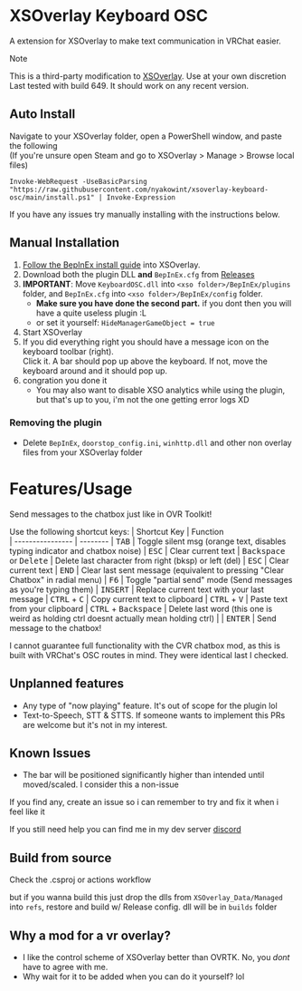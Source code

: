 # XSOverlay Keyboard OSC

A extension for XSOverlay to make text communication in VRChat easier.


> [!NOTE]
> This is a third-party modification to [XSOverlay](https://store.steampowered.com/app/1173510/XSOverlay/). Use at your own discretion\
> Last tested with build 649. It should work on any recent version.

## Auto Install

Navigate to your XSOverlay folder, open a PowerShell window, and paste the following \
(If you're unsure open Steam and go to XSOverlay > Manage > Browse local files)

```pwsh
Invoke-WebRequest -UseBasicParsing "https://raw.githubusercontent.com/nyakowint/xsoverlay-keyboard-osc/main/install.ps1" | Invoke-Expression
```

If you have any issues try manually installing with the instructions below.


## Manual Installation
1. [Follow the BepInEx install guide](https://docs.bepinex.dev/articles/user_guide/installation/index.html) into
   XSOverlay.
2. Download both the plugin DLL **and** `BepInEx.cfg` from [Releases](../../releases/latest)
3. **IMPORTANT**: Move `KeyboardOSC.dll` into `<xso folder>/BepInEx/plugins` folder,
   and `BepInEx.cfg` into `<xso folder>/BepInEx/config` folder.
    - **Make sure you have done the second part.** if you dont then you will have a quite useless plugin :L
    - or set it yourself: `HideManagerGameObject = true`
4. Start XSOverlay
5. If you did everything right you should have a message icon on the keyboard toolbar (right). \
Click it. A bar should pop up above the keyboard. If not, move the
   keyboard around and it should pop up.
1. congration you done it
   - You may also want to disable XSO analytics while using the plugin, but that's up to you, i'm not the one getting error logs XD

### Removing the plugin

- Delete `BepInEx`, `doorstop_config.ini`, `winhttp.dll` and other non overlay files from your XSOverlay folder

# Features/Usage

Send messages to the chatbox just like in OVR Toolkit!

Use the following shortcut keys:
| Shortcut Key | Function   
| ---------------- | --------
| <kbd>TAB</kbd> | Toggle silent msg (orange text, disables typing indicator and chatbox noise)
| <kbd>ESC</kbd> | Clear current text
| <kbd>Backspace</kbd> or <kbd>Delete</kbd> | Delete last character from right (bksp) or left (del)
| <kbd>ESC</kbd> | Clear current text
| <kbd>END</kbd> | Clear last sent message (equivalent to pressing "Clear Chatbox" in radial menu)
| <kbd>F6</kbd> | Toggle "partial send" mode (Send messages as you're typing them)
| <kbd>INSERT</kbd> | Replace current text with your last message
| <kbd>CTRL</kbd> + <kbd>C</kbd> | Copy current text to clipboard
| <kbd>CTRL</kbd> + <kbd>V</kbd> | Paste text from your clipboard
| <kbd>CTRL</kbd> + <kbd>Backspace</kbd> | Delete last word (this one is weird as holding ctrl doesnt actually mean holding ctrl) |
| <kbd>ENTER</kbd> | Send message to the chatbox!

I cannot guarantee full functionality with the CVR chatbox mod, as this is built with VRChat's OSC routes in mind. They were identical last I checked.

## Unplanned features

- Any type of "now playing" feature. It's out of scope for the plugin lol
- Text-to-Speech, STT & STTS. If someone wants to implement this PRs are welcome but it's not in my interest.

## Known Issues

- The bar will be positioned significantly higher than intended until moved/scaled. I consider this a non-issue
  
If you find any, create an issue so i can remember to try and fix it when i feel like it

If you still need help you can find me in my dev server [discord](https://discord.gg/BrUacrw4cy)

## Build from source

Check the .csproj or actions workflow

but if you wanna build this just drop the dlls from `XSOverlay_Data/Managed` into `refs`, restore and build w/ Release
config. dll will be in `builds` folder

## Why a mod for a vr overlay?

* I like the control scheme of XSOverlay better than OVRTK. No, you _dont_ have to agree with me.
* Why wait for it to be added when you can do it yourself? lol
